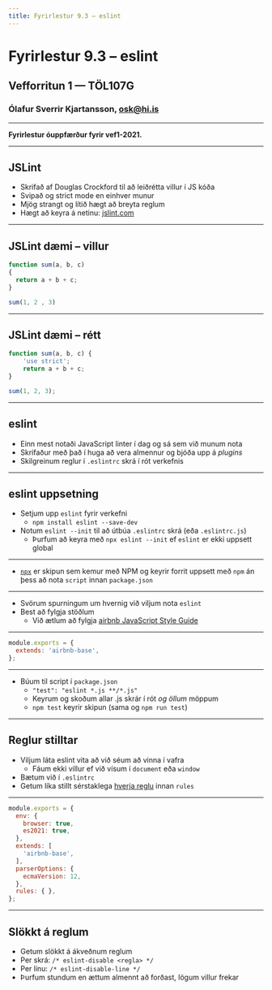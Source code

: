 ```yaml
---
title: Fyrirlestur 9.3 – eslint
---
```


# Fyrirlestur 9.3 – eslint

## Vefforritun 1 — TÖL107G

### Ólafur Sverrir Kjartansson, [osk@hi.is](mailto:osk@hi.is)

---

**Fyrirlestur óuppfærður fyrir vef1-2021.**

---

## JSLint

* Skrifað af Douglas Crockford til að leiðrétta villur í JS kóða
* Svipað og strict mode en einhver munur
* Mjög strangt og lítið hægt að breyta reglum
* Hægt að keyra á netinu: [jslint.com](http://jslint.com/)

***

## JSLint dæmi – villur

<!-- eslint-disable -->

```javascript
function sum(a, b, c)
{
  return a + b + c;
}

sum(1, 2 , 3)
```

***

## JSLint dæmi – rétt

<!-- eslint-disable -->

```javascript
function sum(a, b, c) {
    'use strict';
    return a + b + c;
}

sum(1, 2, 3);
```

***

## eslint

* Einn mest notaði JavaScript linter í dag og sá sem við munum nota
* Skrifaður með það í huga að vera almennur og bjóða upp á _plugins_
* Skilgreinum reglur í `.eslintrc` skrá í rót verkefnis

***

## eslint uppsetning

* Setjum upp `eslint` fyrir verkefni
  * `npm install eslint --save-dev`
* Notum `eslint --init` til að útbúa `.eslintrc` skrá (eða `.eslintrc.js`)
  * Þurfum að keyra með `npx eslint --init` ef `eslint` er ekki uppsett global

***

* [`npx`](https://medium.com/@maybekatz/introducing-npx-an-npm-package-runner-55f7d4bd282b) er skipun sem kemur með NPM og keyrir forrit uppsett með `npm` án þess að nota `script` innan `package.json`

***

* Svörum spurningum um hvernig við viljum nota `eslint`
* Best að fylgja stöðlum
  * Við ætlum að fylgja [airbnb JavaScript Style Guide](https://github.com/airbnb/javascript)

***

```javascript
module.exports = {
  extends: 'airbnb-base',
};
```

***

* Búum til script í `package.json`
  * `"test": "eslint *.js **/*.js"`
  * Keyrum og skoðum allar .js skrár í rót _og öllum_ möppum
  * `npm test` keyrir skipun (sama og `npm run test`)

***

## Reglur stilltar

* Viljum láta eslint vita að við séum að vinna í vafra
  * Fáum ekki villur ef við vísum í `document` eða `window`
* Bætum við í `.eslintrc`
* Getum líka stillt sérstaklega [hverja reglu](https://eslint.org/docs/rules/) innan `rules`

***

```javascript
module.exports = {
  env: {
    browser: true,
    es2021: true,
  },
  extends: [
    'airbnb-base',
  ],
  parserOptions: {
    ecmaVersion: 12,
  },
  rules: { },
};
```

***

## Slökkt á reglum

* Getum slökkt á ákveðnum reglum
* Per skrá: `/* eslint-disable <regla> */`
* Per línu: `/* eslint-disable-line */`
* Þurfum stundum en ættum almennt að forðast, lögum villur frekar
